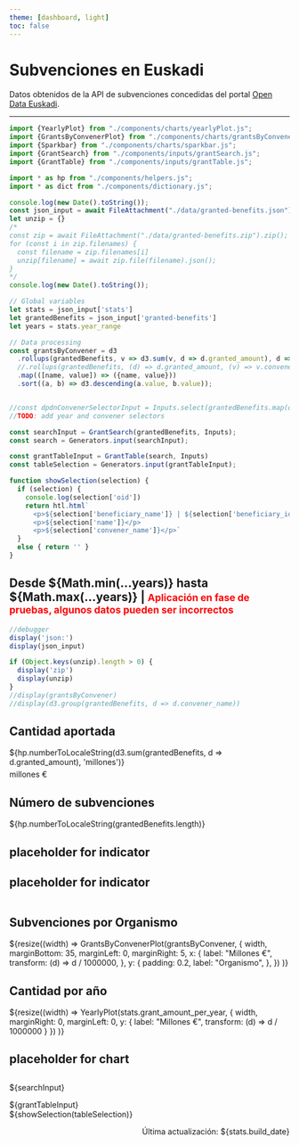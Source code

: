 ```yaml
---
theme: [dashboard, light]
toc: false
---
```


# Subvenciones en Euskadi

Datos obtenidos de la API de subvenciones concedidas del portal [Open Data Euskadi](https://opendata.euskadi.eus/api-granted-benefits/?api=granted-benefit/).

___

```js
import {YearlyPlot} from "./components/charts/yearlyPlot.js";
import {GrantsByConvenerPlot} from "./components/charts/grantsByConvenerPlot.js";
import {Sparkbar} from "./components/charts/sparkbar.js";
import {GrantSearch} from "./components/inputs/grantSearch.js";
import {GrantTable} from "./components/inputs/grantTable.js";

import * as hp from "./components/helpers.js";
import * as dict from "./components/dictionary.js";
```

```js
console.log(new Date().toString());
const json_input = await FileAttachment("./data/granted-benefits.json").json(); 
let unzip = {}
/*
const zip = await FileAttachment("./data/granted-benefits.zip").zip();
for (const i in zip.filenames) {
  const filename = zip.filenames[i]
  unzip[filename] = await zip.file(filename).json();
}
*/
console.log(new Date().toString());
```

```js
// Global variables
let stats = json_input['stats']
let grantedBenefits = json_input['granted-benefits']
let years = stats.year_range
```

```js
// Data processing
const grantsByConvener = d3
  .rollups(grantedBenefits, v => d3.sum(v, d => d.granted_amount), d => d.convener_name)
  //.rollups(grantedBenefits, (d) => d.granted_amount, (v) => v.convener_name)
  .map(([name, value]) => ({name, value}))
  .sort((a, b) => d3.descending(a.value, b.value));

```

```js

//const dpdnConvenerSelectorInput = Inputs.select(grantedBenefits.map(d => d.convener_name), {sort: true, unique: true, label: "Organismo"})
//TODO: add year and convener selectors

const searchInput = GrantSearch(grantedBenefits, Inputs);
const search = Generators.input(searchInput);
```

```js
const grantTableInput = GrantTable(search, Inputs)
const tableSelection = Generators.input(grantTableInput);

function showSelection(selection) {
  if (selection) {
    console.log(selection['oid'])
    return htl.html`
      <p>${selection['beneficiary_name']} | ${selection['beneficiary_id']}</p>
      <p>${selection['name']}</p>
      <p>${selection['convener_name']}</p>`
  }
  else { return '' }
}

```

## Desde ${Math.min(...years)} hasta ${Math.max(...years)} | <small style="color: red">Aplicación en fase de pruebas, algunos datos pueden ser incorrectos</small>

```js
//debugger
display('json:')
display(json_input)

if (Object.keys(unzip).length > 0) {
  display('zip')
  display(unzip)
}
//display(grantsByConvener)
//display(d3.group(grantedBenefits, d => d.convener_name))
```


<div class="row indicators">
  <div class="grid grid-cols-4">
    <div class="card">
      <h2>Cantidad aportada</h2>
      <p class="big" style="margin-bottom: 5px;">
        ${hp.numberToLocaleString(d3.sum(grantedBenefits, d => d.granted_amount), 'millones')}
      </p>
      <p class="small" style="margin-top: 5px;">millones €</p>
    </div>
    <div class="card">
      <h2>Número de subvenciones</h2>
      <p class="big">
        ${hp.numberToLocaleString(grantedBenefits.length)}
      </p>
    </div>
    <div class="card">
      <h2>placeholder for indicator</h2>
    </div>
    <div class="card">
      <h2>placeholder for indicator</h2>
    </div>
  </div>
</div>

<div class="row charts">
  <div class="grid grid-cols-4">
    <div class="card" style="overflow: auto;">
      <h2>Subvenciones por Organismo</h2>
      ${resize((width) =>
        GrantsByConvenerPlot(grantsByConvener, {
          width,
          marginBottom: 35,
          marginLeft: 0,
          marginRight: 5,
          x: {
            label: "Millones €",
            transform: (d) => d / 1000000,
          },
          y: {
            padding: 0.2,
            label: "Organismo",
          },
        })
      )}
    </div>
    <div class="card">
      <h2>Cantidad por año</h2>
      ${resize((width) =>
        YearlyPlot(stats.grant_amount_per_year, {
          width,
          marginRight: 0,
          marginLeft: 0,
          y: {
            label: "Millones €",
            transform: (d) => d / 1000000
          }
        })
      )}
    </div>
    <div class="card grid-colspan-2">
      <h2>placeholder for chart</h2>
    </div>
  </div>
</div>

<div class="grid grid-cols-1" style="margin-top: 30px;">
  <div class="card">
    <p>${searchInput}</p>
    <div>${grantTableInput}</div>
  </div>
</div>

<div class="grid grid-cols-4" style="grid-auto-rows: auto;">
  <div class="card grid-colspan-2">${showSelection(tableSelection)}</div>
  <div class="card grid-colspan-2" >
    <p style="float: right;">Última actualización: ${stats.build_date}</p>
  </div>
</div>

